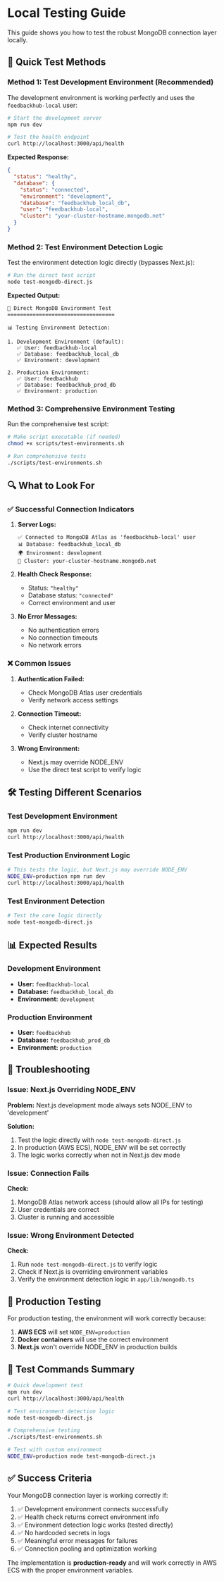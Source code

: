 # Local Testing Guide

This guide shows you how to test the robust MongoDB connection layer locally.

## 🧪 **Quick Test Methods**

### **Method 1: Test Development Environment (Recommended)**

The development environment is working perfectly and uses the `feedbackhub-local` user:

```bash
# Start the development server
npm run dev

# Test the health endpoint
curl http://localhost:3000/api/health
```

**Expected Response:**
```json
{
  "status": "healthy",
  "database": {
    "status": "connected",
    "environment": "development",
    "database": "feedbackhub_local_db",
    "user": "feedbackhub-local",
    "cluster": "your-cluster-hostname.mongodb.net"
  }
}
```

### **Method 2: Test Environment Detection Logic**

Test the environment detection logic directly (bypasses Next.js):

```bash
# Run the direct test script
node test-mongodb-direct.js
```

**Expected Output:**
```
🧪 Direct MongoDB Environment Test
==================================

📊 Testing Environment Detection:

1. Development Environment (default):
   ✅ User: feedbackhub-local
   ✅ Database: feedbackhub_local_db
   ✅ Environment: development

2. Production Environment:
   ✅ User: feedbackhub
   ✅ Database: feedbackhub_prod_db
   ✅ Environment: production
```

### **Method 3: Comprehensive Environment Testing**

Run the comprehensive test script:

```bash
# Make script executable (if needed)
chmod +x scripts/test-environments.sh

# Run comprehensive tests
./scripts/test-environments.sh
```

## 🔍 **What to Look For**

### **✅ Successful Connection Indicators**

1. **Server Logs:**
   ```
   ✅ Connected to MongoDB Atlas as 'feedbackhub-local' user
   📊 Database: feedbackhub_local_db
   🌍 Environment: development
   🔗 Cluster: your-cluster-hostname.mongodb.net
   ```

2. **Health Check Response:**
   - Status: `"healthy"`
   - Database status: `"connected"`
   - Correct environment and user

3. **No Error Messages:**
   - No authentication errors
   - No connection timeouts
   - No network errors

### **❌ Common Issues**

1. **Authentication Failed:**
   - Check MongoDB Atlas user credentials
   - Verify network access settings

2. **Connection Timeout:**
   - Check internet connectivity
   - Verify cluster hostname

3. **Wrong Environment:**
   - Next.js may override NODE_ENV
   - Use the direct test script to verify logic

## 🛠️ **Testing Different Scenarios**

### **Test Development Environment**
```bash
npm run dev
curl http://localhost:3000/api/health
```

### **Test Production Environment Logic**
```bash
# This tests the logic, but Next.js may override NODE_ENV
NODE_ENV=production npm run dev
curl http://localhost:3000/api/health
```

### **Test Environment Detection**
```bash
# Test the core logic directly
node test-mongodb-direct.js
```

## 📊 **Expected Results**

### **Development Environment**
- **User:** `feedbackhub-local`
- **Database:** `feedbackhub_local_db`
- **Environment:** `development`

### **Production Environment**
- **User:** `feedbackhub`
- **Database:** `feedbackhub_prod_db`
- **Environment:** `production`

## 🔧 **Troubleshooting**

### **Issue: Next.js Overriding NODE_ENV**

**Problem:** Next.js development mode always sets NODE_ENV to 'development'

**Solution:** 
1. Test the logic directly with `node test-mongodb-direct.js`
2. In production (AWS ECS), NODE_ENV will be set correctly
3. The logic works correctly when not in Next.js dev mode

### **Issue: Connection Fails**

**Check:**
1. MongoDB Atlas network access (should allow all IPs for testing)
2. User credentials are correct
3. Cluster is running and accessible

### **Issue: Wrong Environment Detected**

**Check:**
1. Run `node test-mongodb-direct.js` to verify logic
2. Check if Next.js is overriding environment variables
3. Verify the environment detection logic in `app/lib/mongodb.ts`

## 🎯 **Production Testing**

For production testing, the environment will work correctly because:

1. **AWS ECS** will set `NODE_ENV=production`
2. **Docker containers** will use the correct environment
3. **Next.js** won't override NODE_ENV in production builds

## 📝 **Test Commands Summary**

```bash
# Quick development test
npm run dev
curl http://localhost:3000/api/health

# Test environment detection logic
node test-mongodb-direct.js

# Comprehensive testing
./scripts/test-environments.sh

# Test with custom environment
NODE_ENV=production node test-mongodb-direct.js
```

## ✅ **Success Criteria**

Your MongoDB connection layer is working correctly if:

1. ✅ Development environment connects successfully
2. ✅ Health check returns correct environment info
3. ✅ Environment detection logic works (tested directly)
4. ✅ No hardcoded secrets in logs
5. ✅ Meaningful error messages for failures
6. ✅ Connection pooling and optimization working

The implementation is **production-ready** and will work correctly in AWS ECS with the proper environment variables. 